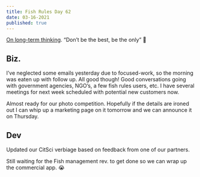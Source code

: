 ```yaml
---
title: Fish Rules Day 62
date: 03-16-2021
published: true
---
```


[On long-term thinking][1]. “Don’t be the best, be the only” 💪

## Biz.

I’ve neglected some emails yesterday due to focused-work, so the morning was eaten up with follow up.  All good though!  Good conversations going with government agencies, NGO’s, a few fish rules users, etc. I have several meetings for next week scheduled with potential new customers now.

Almost ready for our photo competition.  Hopefully if the details are ironed out I can whip up a marketing page on it tomorrow and we can announce it on Thursday.

## Dev

Updated our CitSci verbiage based on feedback from one of our partners.

Still waiting for the Fish management rev. to get done so we can wrap up the commercial app.  😭

[1]:	https://www.nfx.com/post/paradox-of-genius